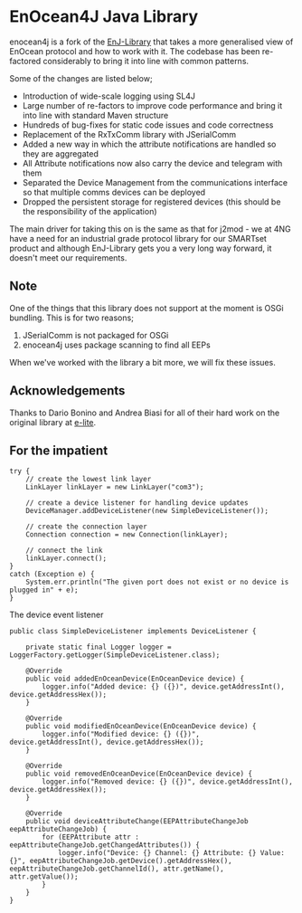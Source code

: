 # EnOcean4J Java Library
enocean4j is a fork of the [EnJ-Library](https://github.com/dog-gateway/enj-library) that takes a more generalised view of EnOcean protocol and how to work with it.
The codebase has been re-factored considerably to bring it into line with common patterns.

Some of the changes are listed below;

* Introduction of wide-scale logging using SL4J
* Large number of re-factors to improve code performance and bring it into line with standard Maven structure
* Hundreds of bug-fixes for static code issues and code correctness
* Replacement of the RxTxComm library with JSerialComm
* Added a new way in which the attribute notifications are handled so they are aggregated
* All Attribute notifications now also carry the device and telegram with them
* Separated the Device Management from the communications interface so that multiple comms devices can be deployed
* Dropped the persistent storage for registered devices (this should be the responsibility of the application)

The main driver for taking this on is the same as that for j2mod - we at 4NG have a need for an industrial grade protocol library for our SMARTset product and 
although EnJ-Library gets you a very long way forward, it doesn't meet our requirements.

## Note
One of the things that this library does not support at the moment is OSGi bundling. This is for two reasons; 

1. JSerialComm is not packaged for OSGi
2. enocean4j uses package scanning to find all EEPs

When we've worked with the library a bit more, we will fix these issues.

## Acknowledgements
Thanks to Dario Bonino and Andrea Biasi for all of their hard work on the original library at [e-lite](https://elite.polito.it/).

## For the impatient
    try {
        // create the lowest link layer
        LinkLayer linkLayer = new LinkLayer("com3");
        
        // create a device listener for handling device updates
        DeviceManager.addDeviceListener(new SimpleDeviceListener());
        
        // create the connection layer
        Connection connection = new Connection(linkLayer);
        
        // connect the link
        linkLayer.connect();        
    }
    catch (Exception e) {
        System.err.println("The given port does not exist or no device is plugged in" + e);
    }

The device event listener

    public class SimpleDeviceListener implements DeviceListener {
    
        private static final Logger logger = LoggerFactory.getLogger(SimpleDeviceListener.class);
    
        @Override
        public void addedEnOceanDevice(EnOceanDevice device) {
            logger.info("Added device: {} ({})", device.getAddressInt(), device.getAddressHex());
        }
    
        @Override
        public void modifiedEnOceanDevice(EnOceanDevice device) {
            logger.info("Modified device: {} ({})", device.getAddressInt(), device.getAddressHex());
        }
    
        @Override
        public void removedEnOceanDevice(EnOceanDevice device) {
            logger.info("Removed device: {} ({})", device.getAddressInt(), device.getAddressHex());
        }
    
        @Override
        public void deviceAttributeChange(EEPAttributeChangeJob eepAttributeChangeJob) {
            for (EEPAttribute attr : eepAttributeChangeJob.getChangedAttributes()) {
                logger.info("Device: {} Channel: {} Attribute: {} Value: {}", eepAttributeChangeJob.getDevice().getAddressHex(), eepAttributeChangeJob.getChannelId(), attr.getName(), attr.getValue());
            }
        }
    }